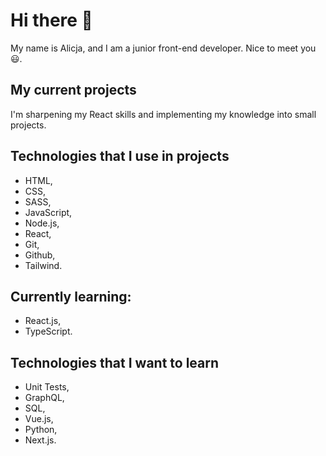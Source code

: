 # Hi there 👋

My name is Alicja, and I am a junior front-end developer. Nice to meet you 😃.

## My current projects

I'm sharpening my React skills and implementing my knowledge into small projects.

## Technologies that I use in projects

- HTML,
- CSS,
- SASS,
- JavaScript,
- Node.js,
- React,
- Git,
- Github,
- Tailwind.

## Currently learning:

- React.js,
- TypeScript.


## Technologies that I want to learn

- Unit Tests,
- GraphQL,
- SQL,
- Vue.js,
- Python,
- Next.js.
